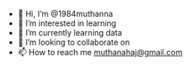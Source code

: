 - 👋 Hi, I’m @1984muthanna
- 👀 I’m interested in learning 
- 🌱 I’m currently learning data
- 💞️ I’m looking to collaborate on 
- 📫 How to reach me muthanahaj@gmail.com

<!---
1984muthanna/1984muthanna is a ✨ special ✨ repository because its `README.md` (this file) appears on your GitHub profile.
You can click the Preview link to take a look at your changes.
--->
